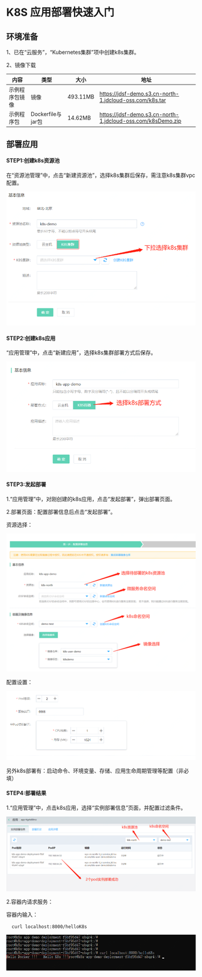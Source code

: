 # K8S 应用部署快速入门

## 环境准备

1、已在“云服务”，“Kubernetes集群”项中创建k8s集群。

2、镜像下载

| 内容 |  类型 | 大小 | 地址 |
|---|---|---|---|
| 示例程序包镜像 | 镜像 | 493.11MB  | https://jdsf-demo.s3.cn-north-1.jdcloud-oss.com/k8s.tar  |
| 示例程序包 | Dockerfile与jar包 | 14.62MB  | https://jdsf-demo.s3.cn-north-1.jdcloud-oss.com/k8sDemo.zip  |


## 部署应用

#### STEP1:创建k8s资源池

在“资源池管理”中，点击“新建资源池”，选择k8s集群后保存，需注意k8s集群vpc配置。

![](../../../../image/Internet-Middleware/JD-Distributed-Service-Framework/demo-k8s-1.png)

#### STEP2:创建k8s应用

“应用管理”中，点击“新建应用”，选择k8s集群部署方式后保存。

![](../../../../image/Internet-Middleware/JD-Distributed-Service-Framework/demo-k8s-2.png)

#### STEP3:发起部署

1.“应用管理”中，对刚创建的k8s应用，点击“发起部署”，弹出部署页面。

2.部署页面：配置部署信息后点击“发起部署”。

资源选择：

![](../../../../image/Internet-Middleware/JD-Distributed-Service-Framework/demo-k8s-3.png)
 
配置设置：

![](../../../../image/Internet-Middleware/JD-Distributed-Service-Framework/demo-k8s-4.png)
 
另外k8s部署有：启动命令、环境变量、存储、应用生命周期管理等配置（非必填）


#### STEP4:部署结果

1.“应用管理”中，点击k8s应用，选择“实例部署信息”页面，并配置过滤条件。

![](../../../../image/Internet-Middleware/JD-Distributed-Service-Framework/demo-k8s-5.png)

2.容器内请求服务：

容器内输入：

```
  curl localhost:8000/helloK8s  
```

![](../../../../image/Internet-Middleware/JD-Distributed-Service-Framework/demo-k8s-6.png)




